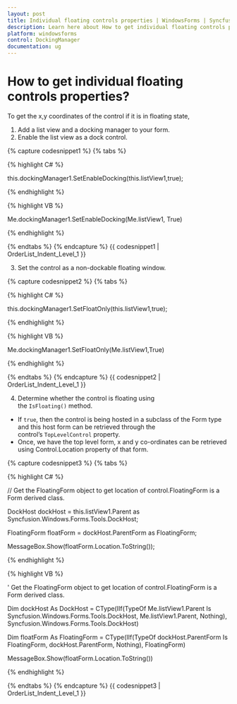 ```yaml
---
layout: post
title: Individual floating controls properties | WindowsForms | Syncfusion®
description: Learn here about How to get individual floating controls properties with Syncfusion® Essential Studio® Windows Forms DockingManager Control
platform: windowsforms
control: DockingManager
documentation: ug
---
```


# How to get individual floating controls properties?

To get the x,y coordinates of the control if it is in floating state,

1. Add a list view and a docking manager to your form.
2. Enable the list view as a dock control.

{% capture codesnippet1 %}
{% tabs %}

{% highlight C# %}

this.dockingManager1.SetEnableDocking(this.listView1,true);

{% endhighlight %}

{% highlight VB %}

Me.dockingManager1.SetEnableDocking(Me.listView1, True)

{% endhighlight %}

{% endtabs %}
{% endcapture %}
{{ codesnippet1 | OrderList_Indent_Level_1 }}	

3. Set the control as a non-dockable floating window.

{% capture codesnippet2 %}
{% tabs %}

{% highlight C# %}

this.dockingManager1.SetFloatOnly(this.listView1,true);

{% endhighlight %}

{% highlight VB %}

Me.dockingManager1.SetFloatOnly(Me.listView1,True)

{% endhighlight %}

{% endtabs %}
{% endcapture %}
{{ codesnippet2 | OrderList_Indent_Level_1 }}
  

4. Determine whether the control is floating using the `IsFloating()` method. 
* If `true`, then the control is being hosted in a subclass of the Form type and this host form can be retrieved through the control’s `TopLevelControl` property.
* Once, we have the top level form,  x and y co-ordinates can be retrieved using Control.Location property of that form.

{% capture codesnippet3 %}
{% tabs %}
 
{% highlight C# %}


// Get the FloatingForm object to get location of control.FloatingForm is a Form derived class.

DockHost dockHost = this.listView1.Parent as Syncfusion.Windows.Forms.Tools.DockHost;

FloatingForm floatForm = dockHost.ParentForm as FloatingForm;

MessageBox.Show(floatForm.Location.ToString());

{% endhighlight %}

{% highlight VB %}

' Get the FloatingForm object to get location of control.FloatingForm is a Form derived class.

Dim dockHost As DockHost = CType(IIf(TypeOf Me.listView1.Parent Is Syncfusion.Windows.Forms.Tools.DockHost, Me.listView1.Parent, Nothing), Syncfusion.Windows.Forms.Tools.DockHost)

Dim floatForm As FloatingForm = CType(IIf(TypeOf dockHost.ParentForm Is FloatingForm, dockHost.ParentForm, Nothing), FloatingForm)

MessageBox.Show(floatForm.Location.ToString())

{% endhighlight %}

{% endtabs %}
{% endcapture %}
{{ codesnippet3 | OrderList_Indent_Level_1 }}
